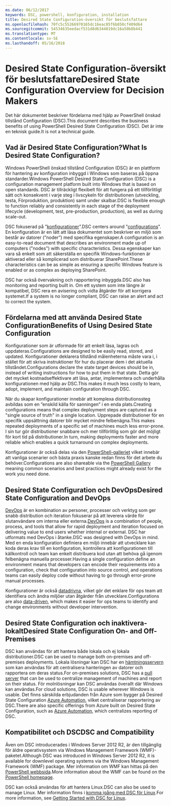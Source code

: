 ```yaml
---
ms.date: 06/12/2017
keywords: DSC, powershell, konfiguration, installation
title: Desired State Configuration-översikt för beslutsfattare
ms.openlocfilehash: 70fc5c55266970165dc16eac85f6b850cf409d64
ms.sourcegitcommit: 54534635eedacf531d8d6344019dc16a50b8b441
ms.translationtype: MT
ms.contentlocale: sv-SE
ms.lasthandoff: 05/16/2018
---
```

# <a name="desired-state-configuration-overview-for-decision-makers"></a><span data-ttu-id="b9981-103">Desired State Configuration-översikt för beslutsfattare</span><span class="sxs-lookup"><span data-stu-id="b9981-103">Desired State Configuration Overview for Decision Makers</span></span>

<span data-ttu-id="b9981-104">Det här dokumentet beskriver fördelarna med hjälp av PowerShell önskad tillstånd Configuration (DSC).</span><span class="sxs-lookup"><span data-stu-id="b9981-104">This document describes the business benefits of using PowerShell Desired State Configuration (DSC).</span></span> <span data-ttu-id="b9981-105">Det är inte en teknisk guide.</span><span class="sxs-lookup"><span data-stu-id="b9981-105">It is not a technical guide.</span></span>

## <a name="what-is-desired-state-configuration"></a><span data-ttu-id="b9981-106">Vad är Desired State Configuration?</span><span class="sxs-lookup"><span data-stu-id="b9981-106">What Is Desired State Configuration?</span></span>

<span data-ttu-id="b9981-107">Windows PowerShell önskad tillstånd Configuration (DSC) är en plattform för hantering av konfiguration inbyggd i Windows som baseras på öppna standarder.</span><span class="sxs-lookup"><span data-stu-id="b9981-107">Windows PowerShell Desired State Configuration (DSC) is a configuration management platform built into Windows that is based on open standards.</span></span> <span data-ttu-id="b9981-108">DSC är tillräckligt flexibelt för att fungera på ett tillförlitligt sätt och konsekvent i varje steg i livscykeln för distributionen (utveckling, testa, Förproduktion, produktion) samt under skalbar.</span><span class="sxs-lookup"><span data-stu-id="b9981-108">DSC is flexible enough to function reliably and consistently in each stage of the deployment lifecycle (development, test, pre-production, production), as well as during scale-out.</span></span>

<span data-ttu-id="b9981-109">DSC fokuserad på ”[konfigurationer](https://msdn.microsoft.com/powershell/dsc/configurations)”.</span><span class="sxs-lookup"><span data-stu-id="b9981-109">DSC centers around "[configurations](https://msdn.microsoft.com/powershell/dsc/configurations)".</span></span>
<span data-ttu-id="b9981-110">En konfiguration är en lätt att läsa dokumentet som beskriver en miljö som består av datorer (”noder”) med specifika egenskaper.</span><span class="sxs-lookup"><span data-stu-id="b9981-110">A configuration is an easy-to-read document that describes an environment made up of computers ("nodes") with specific characteristics.</span></span>
<span data-ttu-id="b9981-111">Dessa egenskaper kan vara så enkelt som att säkerställa en specifik Windows-funktionen är aktiverad eller så komplicerad som distribuerar SharePoint.</span><span class="sxs-lookup"><span data-stu-id="b9981-111">These characteristics can be as simple as ensuring a specific Windows feature is enabled or as complex as deploying SharePoint.</span></span>

<span data-ttu-id="b9981-112">DSC har också övervakning och rapportering inbyggda.</span><span class="sxs-lookup"><span data-stu-id="b9981-112">DSC also has monitoring and reporting built in.</span></span>
<span data-ttu-id="b9981-113">Om ett system som inte längre är kompatibel, DSC rera en avisering och vidta åtgärder för att korrigera systemet.</span><span class="sxs-lookup"><span data-stu-id="b9981-113">If a system is no longer compliant, DSC can raise an alert and act to correct the system.</span></span>

## <a name="benefits-of-using-desired-state-configuration"></a><span data-ttu-id="b9981-114">Fördelarna med att använda Desired State Configuration</span><span class="sxs-lookup"><span data-stu-id="b9981-114">Benefits of Using Desired State Configuration</span></span>

<span data-ttu-id="b9981-115">Konfigurationer som är utformade för att enkelt läsa, lagras och uppdateras.</span><span class="sxs-lookup"><span data-stu-id="b9981-115">Configurations are designed to be easily read, stored, and updated.</span></span>
<span data-ttu-id="b9981-116">Konfigurationer deklarera tillstånd målenheterna måste vara i, i stället för att skriva instruktioner för hur du placerar dem i det aktuella tillståndet.</span><span class="sxs-lookup"><span data-stu-id="b9981-116">Configurations declare the state target devices should be in, instead of writing instructions for how to put them in that state.</span></span>
<span data-ttu-id="b9981-117">Detta gör det mycket kostnadseffektivare att läsa, antar, implementera och underhålla konfigurationen med hjälp av DSC.</span><span class="sxs-lookup"><span data-stu-id="b9981-117">This makes it much less costly to learn, adopt, implement, and maintain configuration through DSC.</span></span>

<span data-ttu-id="b9981-118">När du skapar konfigurationer innebär att komplexa distributionssteg avbildas som en ”enskild källa för sanningen” i en enda plats.</span><span class="sxs-lookup"><span data-stu-id="b9981-118">Creating configurations means that complex deployment steps are captured as a "single source of truth" in a single location.</span></span>
<span data-ttu-id="b9981-119">Upprepade distributioner för en specifik uppsättning datorer blir mycket mindre felbenägna.</span><span class="sxs-lookup"><span data-stu-id="b9981-119">This makes repeated deployments of a specific set of machines much less error-prone.</span></span>
<span data-ttu-id="b9981-120">I sin tur gör distributioner snabbare och mer tillförlitlig som gör det möjligt för kort tid på distributioner.</span><span class="sxs-lookup"><span data-stu-id="b9981-120">In turn, making deployments faster and more reliable which enables a quick turnaround on complex deployments.</span></span>

<span data-ttu-id="b9981-121">Konfigurationer är också delas via den [PowerShell-galleriet](https://powershellgallery.com) vilket innebär att vanliga scenarier och bästa praxis kanske redan finns för det arbete du behöver.</span><span class="sxs-lookup"><span data-stu-id="b9981-121">Configurations are also shareable via the [PowerShell Gallery](https://powershellgallery.com) meaning common scenarios and best practices might already exist for the work you need done.</span></span>


## <a name="desired-state-configuration-and-devops"></a><span data-ttu-id="b9981-122">Desired State Configuration och DevOps</span><span class="sxs-lookup"><span data-stu-id="b9981-122">Desired State Configuration and DevOps</span></span>

<span data-ttu-id="b9981-123">[DevOps](http://blogs.technet.com/b/ashleymcglone/archive/2015/11/20/devops-for-n00bs-ie-windows-people.aspx) är en kombination av personer, processer och verktyg som ger snabb distribution och iteration fokuserar på att leverera värde för slutanvändare om interna eller externa.</span><span class="sxs-lookup"><span data-stu-id="b9981-123">[DevOps](http://blogs.technet.com/b/ashleymcglone/archive/2015/11/20/devops-for-n00bs-ie-windows-people.aspx) is a combination of people, process, and tools that allow for rapid deployment and iteration focused on delivering value to end users whether internal or external.</span></span>
<span data-ttu-id="b9981-124">DSC har utformats med DevOps i åtanke.</span><span class="sxs-lookup"><span data-stu-id="b9981-124">DSC was designed with DevOps in mind.</span></span>
<span data-ttu-id="b9981-125">Med en enda konfiguration definiera en miljö innebär att utvecklare kan koda deras krav till en konfiguration, kontrollera att konfigurationen till källkontroll och team kan enkelt distribuera kod utan att behöva gå igenom felbenägna manuella processer.</span><span class="sxs-lookup"><span data-stu-id="b9981-125">Having a single configuration define an environment means that developers can encode their requirements into a configuration, check that configuration into source control, and operations teams can easily deploy code without having to go through error-prone manual processes.</span></span>

<span data-ttu-id="b9981-126">Konfigurationer är också [datadrivna](https://msdn.microsoft.com/powershell/dsc/configdata), vilket gör det enklare för ops team att identifiera och ändra miljöer utan åtgärder från utvecklare.</span><span class="sxs-lookup"><span data-stu-id="b9981-126">Configurations are also [data-driven](https://msdn.microsoft.com/powershell/dsc/configdata), which makes it easier for ops teams to identify and change environments without developer intervention.</span></span>

## <a name="desired-state-configuration-on--and-off-premises"></a><span data-ttu-id="b9981-127">Desired State Configuration och inaktivera-lokalt</span><span class="sxs-lookup"><span data-stu-id="b9981-127">Desired State Configuration On- and Off-Premises</span></span>

<span data-ttu-id="b9981-128">DSC kan användas för att hantera både lokala och ej lokala distributioner.</span><span class="sxs-lookup"><span data-stu-id="b9981-128">DSC can be used to manage both on-premises and off-premises deployments.</span></span>
<span data-ttu-id="b9981-129">Lokala lösningar kan DSC har en [hämtningsservern](https://msdn.microsoft.com/powershell/dsc/pullserver) som kan användas för att centralisera hanteringen av datorer och rapportera om deras status.</span><span class="sxs-lookup"><span data-stu-id="b9981-129">For on-premises solutions, DSC has a [pull server](https://msdn.microsoft.com/powershell/dsc/pullserver) that can be used to centralize management of machines and report on their status.</span></span>
<span data-ttu-id="b9981-130">För molnlösningar kan DSC användas överallt där Windows kan användas.</span><span class="sxs-lookup"><span data-stu-id="b9981-130">For cloud solutions, DSC is usable wherever Windows is usable.</span></span>
<span data-ttu-id="b9981-131">Det finns särskilda erbjudanden från Azure som bygger på Desired State Configuration [Azure Automation](https://azure.microsoft.com/en-us/documentation/services/automation/), vilket centraliserar rapportering av DSC.</span><span class="sxs-lookup"><span data-stu-id="b9981-131">There are also specific offerings from Azure built on Desired State Configuration, such as [Azure Automation](https://azure.microsoft.com/en-us/documentation/services/automation/), which centralizes reporting of DSC.</span></span>

## <a name="dsc-and-compatibility"></a><span data-ttu-id="b9981-132">Kompatibilitet och DSC</span><span class="sxs-lookup"><span data-stu-id="b9981-132">DSC and Compatibility</span></span>

<span data-ttu-id="b9981-133">Även om DSC introducerades i Windows Server 2012 R2, är den tillgänglig för äldre operativsystem via Windows Management Framework (WMF)-paketet.</span><span class="sxs-lookup"><span data-stu-id="b9981-133">Although DSC was introduced in Windows Server 2012 R2, it is available for downlevel operating systems via the Windows Management Framework (WMF) package.</span></span>
<span data-ttu-id="b9981-134">Mer information om WMF kan hittas på den [PowerShell webbsida](https://msdn.microsoft.com/en-us/powershell/).</span><span class="sxs-lookup"><span data-stu-id="b9981-134">More information about the WMF can be found on the [PowerShell homepage](https://msdn.microsoft.com/en-us/powershell/).</span></span>

<span data-ttu-id="b9981-135">DSC kan också användas för att hantera Linux.</span><span class="sxs-lookup"><span data-stu-id="b9981-135">DSC can also be used to manage Linux.</span></span> <span data-ttu-id="b9981-136">Mer information finns i [komma igång med DSC för Linux](https://msdn.microsoft.com/en-us/powershell/dsc/lnxgettingstarted).</span><span class="sxs-lookup"><span data-stu-id="b9981-136">For more information, see [Getting Started with DSC for Linux](https://msdn.microsoft.com/en-us/powershell/dsc/lnxgettingstarted).</span></span>
